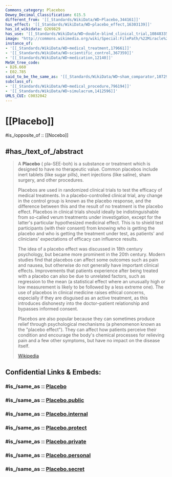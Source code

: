 ```yaml
---
Commons_category: Placebos
Dewey_Decimal_Classification: 615.5
different_from: '[[_Standards/WikiData/WD~Placebo,344161]]'
has_effect: '[[_Standards/WikiData/WD~placebo_effect,16303139]]'
has_id_wikidata: Q269829
has_use: '[[_Standards/WikiData/WD~double-blind_clinical_trial,108483352]]'
image: "http://commons.wikimedia.org/wiki/Special:FilePath/%22Miracle%20Cure%21%22%20Health%20Fraud%20Scams%20%288528312890%29.jpg"
instance_of:
- '[[_Standards/WikiData/WD~medical_treatment,179661]]'
- '[[_Standards/WikiData/WD~scientific_control,367359]]'
- '[[_Standards/WikiData/WD~medication,12140]]'
MeSH_tree_code:
- D26.660
- E02.785
said_to_be_the_same_as: '[[_Standards/WikiData/WD~sham_comparator,107295177]]'
subclass_of:
- '[[_Standards/WikiData/WD~medical_procedure,796194]]'
- '[[_Standards/WikiData/WD~simulacrum,1412596]]'
UMLS_CUI: C0032042
---
```


# [[Placebo]] 

#is_/opposite_of :: [[Nocebo]] 

## #has_/text_of_/abstract 

> A **Placebo** ( plə-SEE-boh) is a substance or treatment which is designed to have no therapeutic value. 
> Common placebos include inert tablets (like sugar pills), inert injections (like saline), 
> sham surgery, and other procedures.
>
> Placebos are used in randomized clinical trials to test the efficacy of medical treatments. In a placebo-controlled clinical trial, any change in the control group is known as the placebo response, and the difference between this and the result of no treatment is the placebo effect. Placebos in clinical trials should ideally be indistinguishable from so-called verum treatments under investigation, except for the latter's particular hypothesized medicinal effect. This is to shield test participants (with their consent) from knowing who is getting the placebo and who is getting the treatment under test, as patients' and clinicians' expectations of efficacy can influence results.
>
> The idea of a placebo effect was discussed in 18th century psychology, but became more prominent in the 20th century. Modern studies find that placebos can affect some outcomes such as pain and nausea, but otherwise do not generally have important clinical effects. Improvements that patients experience after being treated with a placebo can also be due to unrelated factors, such as regression to the mean (a statistical effect where an unusually high or low measurement is likely to be followed by a less extreme one). The use of placebos in clinical medicine raises ethical concerns, especially if they are disguised as an active treatment, as this introduces dishonesty into the doctor–patient relationship and bypasses informed consent.
>
> Placebos are also popular because they can sometimes produce relief through psychological mechanisms (a phenomenon known as the "placebo effect"). They can affect how patients perceive their condition and encourage the body's chemical processes for relieving pain and a few other symptoms, but have no impact on the disease itself.
>
> [Wikipedia](https://en.wikipedia.org/wiki/Placebo)


## Confidential Links & Embeds: 

### #is_/same_as :: [Placebo](Placebo.md) 

### #is_/same_as :: [Placebo.public](/_public/bio/Medicine/Drug/Medicine/Placebo.public.md) 

### #is_/same_as :: [Placebo.internal](/_internal/bio/Medicine/Drug/Medicine/Placebo.internal.md) 

### #is_/same_as :: [Placebo.protect](/_protect/bio/Medicine/Drug/Medicine/Placebo.protect.md) 

### #is_/same_as :: [Placebo.private](/_private/bio/Medicine/Drug/Medicine/Placebo.private.md) 

### #is_/same_as :: [Placebo.personal](/_personal/bio/Medicine/Drug/Medicine/Placebo.personal.md) 

### #is_/same_as :: [Placebo.secret](/_secret/bio/Medicine/Drug/Medicine/Placebo.secret.md)

